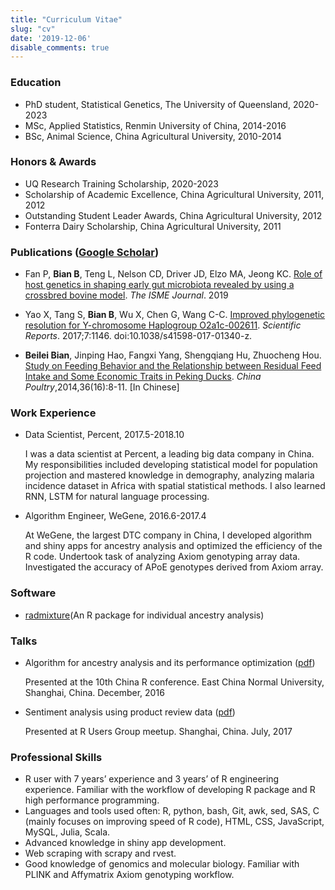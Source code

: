 ```yaml
---
title: "Curriculum Vitae"
slug: "cv"
date: '2019-12-06'
disable_comments: true
---
```


### Education

- PhD student, Statistical Genetics, The University of Queensland, 2020-2023
- MSc, Applied Statistics, Renmin University of China, 2014-2016
- BSc, Animal Science, China Agricultural University, 2010-2014

### Honors & Awards

- UQ Research Training Scholarship, 2020-2023
- Scholarship of Academic Excellence, China Agricultural University, 2011, 2012
- Outstanding Student Leader Awards, China Agricultural University, 2012
- Fonterra Dairy Scholarship, China Agricultural University, 2011

### Publications ([Google Scholar](https://scholar.google.com/citations?user=4k-yFMcAAAAJ&hl=en))

- Fan P, **Bian B**, Teng L, Nelson CD, Driver JD, Elzo MA, Jeong KC. [Role of host genetics in shaping early gut microbiota revealed by using a crossbred bovine model](https://www.nature.com/articles/s41396-019-0529-2). *The ISME Journal*. 2019

- Yao X, Tang S, **Bian B**, Wu X, Chen G, Wang C-C. [Improved phylogenetic resolution for Y-chromosome Haplogroup O2a1c-002611](https://www.nature.com/articles/s41598-017-01340-z). *Scientific Reports*. 2017;7:1146. doi:10.1038/s41598-017-01340-z.

- **Beilei Bian**, Jinping Hao, Fangxi Yang, Shengqiang Hu, Zhuocheng Hou. [Study on Feeding Behavior and the Relationship between Residual Feed Intake and Some Economic Traits in Peking Ducks](http://www.cnki.com.cn/Article/CJFDTotal-ZGJQ201416003.htm). *China Poultry*,2014,36(16):8-11. [In Chinese]

### Work Experience

- Data Scientist, Percent, 2017.5-2018.10

    I was a data scientist at Percent, a leading big data company in China. My responsibilities included developing statistical model for population projection and mastered knowledge in demography, analyzing malaria incidence dataset in Africa with spatial statistical methods. I also learned RNN, LSTM for natural language processing.

- Algorithm Engineer, WeGene, 2016.6-2017.4

    At WeGene, the largest DTC company in China, I developed algorithm and shiny apps for ancestry analysis and optimized the efficiency of the R code. Undertook task of analyzing Axiom genotyping array data. Investigated the accuracy of APoE genotypes derived from Axiom array.
    
### Software

- [radmixture](https://github.com/wegene-llc/radmixture)(An R package for individual ancestry analysis)

### Talks

- Algorithm for ancestry analysis and its performance optimization ([pdf](/pdf/ChinaR2016.pdf))

    Presented at the 10th China R conference. East China Normal University, Shanghai, China. December, 2016
    
- Sentiment analysis using product review data ([pdf](/pdf/sentiment_analysis.pdf))
    
    Presented at R Users Group meetup. Shanghai, China. July, 2017

### Professional Skills

- R user with 7 years’ experience and 3 years’ of R engineering experience. Familiar with the workflow of developing R package and R high performance programming.
- Languages and tools used often: R, python, bash, Git, awk, sed, SAS, C (mainly focuses on improving speed of R code), HTML, CSS, JavaScript, MySQL, Julia, Scala.
- Advanced knowledge in shiny app development.
- Web scraping with scrapy and rvest.
- Good knowledge of genomics and molecular biology. Familiar with PLINK and Affymatrix Axiom genotyping workflow.
